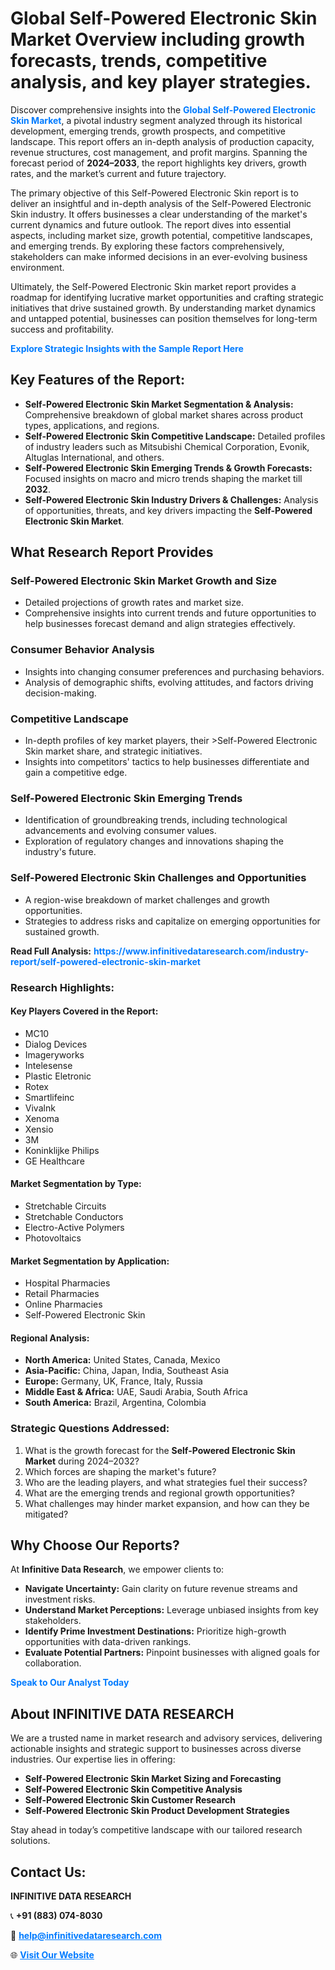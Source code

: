 <h1>Global Self-Powered Electronic Skin Market Overview including growth forecasts, trends, competitive analysis, and key player strategies.</h1>
<p>
Discover comprehensive insights into the 
<a href="https://www.infinitivedataresearch.com/industry-report/self-powered-electronic-skin-market" rel="dofollow" style="color: #007BFF; text-decoration: none;"><strong>Global Self-Powered Electronic Skin Market</strong></a>, a pivotal industry segment analyzed through its historical development, emerging trends, growth prospects, and competitive landscape. This report offers an in-depth analysis of production capacity, revenue structures, cost management, and profit margins. Spanning the forecast period of <strong>2024–2033</strong>, the report highlights key drivers, growth rates, and the market’s current and future trajectory.
</p>
<p>
The primary objective of this Self-Powered Electronic Skin report is to deliver an insightful and in-depth analysis of the Self-Powered Electronic Skin industry. It offers businesses a clear understanding of the market's current dynamics and future outlook. The report dives into essential aspects, including market size, growth potential, competitive landscapes, and emerging trends. By exploring these factors comprehensively, stakeholders can make informed decisions in an ever-evolving business environment.
</p>
<p>
Ultimately, the Self-Powered Electronic Skin market report provides a roadmap for identifying lucrative market opportunities and crafting strategic initiatives that drive sustained growth. By understanding market dynamics and untapped potential, businesses can position themselves for long-term success and profitability.
</p>
<p>
<a href="https://www.infinitivedataresearch.com/request-sample/reportId=103148" style="color: #007BFF; text-decoration: none;"><strong>Explore Strategic Insights with the Sample Report Here</strong></a>
</p>

<h2>Key Features of the Report:</h2>
<ul>
<li><strong>Self-Powered Electronic Skin Market Segmentation & Analysis:</strong> Comprehensive breakdown of global market shares across product types, applications, and regions.</li>
<li><strong>Self-Powered Electronic Skin Competitive Landscape:</strong> Detailed profiles of industry leaders such as Mitsubishi Chemical Corporation, Evonik, Altuglas International, and others.</li>
<li><strong>Self-Powered Electronic Skin Emerging Trends & Growth Forecasts:</strong> Focused insights on macro and micro trends shaping the market till <strong>2032</strong>.</li>
<li><strong>Self-Powered Electronic Skin Industry Drivers & Challenges:</strong> Analysis of opportunities, threats, and key drivers impacting the <strong>Self-Powered Electronic Skin Market</strong>.</li>
</ul>

<h2>What Research Report Provides</h2>
<h3>Self-Powered Electronic Skin Market Growth and Size</h3>
<ul>
<li>Detailed projections of growth rates and market size.</li>
<li>Comprehensive insights into current trends and future opportunities to help businesses forecast demand and align strategies effectively.</li>
</ul>

<h3>Consumer Behavior Analysis</h3>
<ul>
<li>Insights into changing consumer preferences and purchasing behaviors.</li>
<li>Analysis of demographic shifts, evolving attitudes, and factors driving decision-making.</li>
</ul>

<h3>Competitive Landscape</h3>
<ul>
<li>In-depth profiles of key market players, their >Self-Powered Electronic Skin market share, and strategic initiatives.</li>
<li>Insights into competitors' tactics to help businesses differentiate and gain a competitive edge.</li>
</ul>

<h3>Self-Powered Electronic Skin Emerging Trends</h3>
<ul>
<li>Identification of groundbreaking trends, including technological advancements and evolving consumer values.</li>
<li>Exploration of regulatory changes and innovations shaping the industry's future.</li>
</ul>

<h3>Self-Powered Electronic Skin Challenges and Opportunities</h3>
<ul>
<li>A region-wise breakdown of market challenges and growth opportunities.</li>
<li>Strategies to address risks and capitalize on emerging opportunities for sustained growth.</li>
</ul>
<p><strong>Read Full Analysis:</strong> <a href="https://www.infinitivedataresearch.com/industry-report/self-powered-electronic-skin-market" rel="dofollow" style="color: #007BFF; text-decoration: none;"><strong>https://www.infinitivedataresearch.com/industry-report/self-powered-electronic-skin-market</strong></a></p>
<h3>Research Highlights:</h3>
<h4>Key Players Covered in the Report:</h4>
<ul><li>MC10</li><li>Dialog Devices</li><li>Imageryworks</li><li>Intelesense</li><li>Plastic Eletronic</li><li>Rotex</li><li>Smartlifeinc</li><li>Vivalnk</li><li>Xenoma</li><li>Xensio</li><li>3M</li><li>Koninklijke Philips</li><li>GE Healthcare</li></ul>
<h4>Market Segmentation by Type:</h4>
<ul><li>Stretchable Circuits</li><li>Stretchable Conductors</li><li>Electro-Active Polymers</li><li>Photovoltaics</li></ul>
<h4>Market Segmentation by Application:</h4>
<ul><li>Hospital Pharmacies</li><li>Retail Pharmacies</li><li>Online Pharmacies</li><li>Self-Powered Electronic Skin</li></ul>

<h4>Regional Analysis:</h4>
<ul>
<li><strong>North America:</strong> United States, Canada, Mexico</li>
<li><strong>Asia-Pacific:</strong> China, Japan, India, Southeast Asia</li>
<li><strong>Europe:</strong> Germany, UK, France, Italy, Russia</li>
<li><strong>Middle East & Africa:</strong> UAE, Saudi Arabia, South Africa</li>
<li><strong>South America:</strong> Brazil, Argentina, Colombia</li>
</ul>

<h3>Strategic Questions Addressed:</h3>
<ol>
<li>What is the growth forecast for the <strong>Self-Powered Electronic Skin Market</strong> during 2024–2032?</li>
<li>Which forces are shaping the market's future?</li>
<li>Who are the leading players, and what strategies fuel their success?</li>
<li>What are the emerging trends and regional growth opportunities?</li>
<li>What challenges may hinder market expansion, and how can they be mitigated?</li>
</ol>

<h2>Why Choose Our Reports?</h2>
<p>At <strong>Infinitive Data Research</strong>, we empower clients to:</p>
<ul>
<li><strong>Navigate Uncertainty:</strong> Gain clarity on future revenue streams and investment risks.</li>
<li><strong>Understand Market Perceptions:</strong> Leverage unbiased insights from key stakeholders.</li>
<li><strong>Identify Prime Investment Destinations:</strong> Prioritize high-growth opportunities with data-driven rankings.</li>
<li><strong>Evaluate Potential Partners:</strong> Pinpoint businesses with aligned goals for collaboration.</li>
</ul>
<p><a href="https://www.infinitivedataresearch.com/industry-report/self-powered-electronic-skin-market" rel="dofollow" style="color: #007BFF; text-decoration: none;"><strong>Speak to Our Analyst Today</strong></a></p>

<h2>About INFINITIVE DATA RESEARCH</h2>
<p>We are a trusted name in market research and advisory services, delivering actionable insights and strategic support to businesses across diverse industries. Our expertise lies in offering:</p>
<ul>
<li><strong>Self-Powered Electronic Skin Market Sizing and Forecasting</strong></li>
<li><strong>Self-Powered Electronic Skin Competitive Analysis</strong></li>
<li><strong>Self-Powered Electronic Skin Customer Research</strong></li>
<li><strong>Self-Powered Electronic Skin Product Development Strategies</strong></li>
</ul>
<p>Stay ahead in today’s competitive landscape with our tailored research solutions.</p>

<h2>Contact Us:</h2>
<p><strong>INFINITIVE DATA RESEARCH</strong></p>
<p>📞 <strong>+91 (883) 074-8030</strong></p>
<p>📧 <strong><a href="mailto:help@infinitivedataresearch.com" style="color: #007BFF;">help@infinitivedataresearch.com</a></strong></p>
<p>🌐 <strong><a href="https://www.infinitivedataresearch.com" rel="dofollow" style="color: #007BFF;">Visit Our Website</a></strong></p>